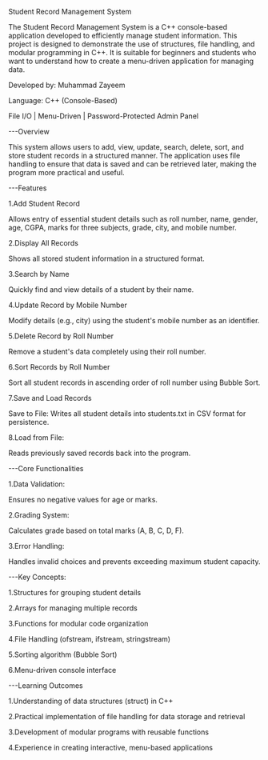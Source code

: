 Student Record Management System

The Student Record Management System is a C++ console-based application developed to efficiently manage student information. This project is designed to demonstrate the use of structures, file handling, and modular programming in C++. It is suitable for beginners and students who want to understand how to create a menu-driven application for managing data.

Developed by: Muhammad Zayeem

Language: C++ (Console-Based)

File I/O | Menu-Driven | Password-Protected Admin Panel


---Overview

This system allows users to add, view, update, search, delete, sort, and store student records in a structured manner. The application uses file handling to ensure that data is saved and can be retrieved later, making the program more practical and useful.

---Features

1.Add Student Record
  
  Allows entry of essential student details such as roll number, name, gender, age, CGPA, marks for three subjects, grade, city, and mobile number.

2.Display All Records

  Shows all stored student information in a structured format.

3.Search by Name
  
  Quickly find and view details of a student by their name.

4.Update Record by Mobile Number
  
  Modify details (e.g., city) using the student's mobile number as an identifier.

5.Delete Record by Roll Number
  
  Remove a student's data completely using their roll number.

6.Sort Records by Roll Number
  
  Sort all student records in ascending order of roll number using Bubble Sort.

7.Save and Load Records

  Save to File: Writes all student details into students.txt in CSV format for persistence.

8.Load from File: 

  Reads previously saved records back into the program.

---Core Functionalities

1.Data Validation:
  
  Ensures no negative values for age or marks.

2.Grading System:
  
  Calculates grade based on total marks (A, B, C, D, F).

3.Error Handling:
  
  Handles invalid choices and prevents exceeding maximum student capacity.

---Key Concepts:

1.Structures for grouping student details

2.Arrays for managing multiple records

3.Functions for modular code organization

4.File Handling (ofstream, ifstream, stringstream)

5.Sorting algorithm (Bubble Sort)

6.Menu-driven console interface

---Learning Outcomes

1.Understanding of data structures (struct) in C++

2.Practical implementation of file handling for data storage and retrieval

3.Development of modular programs with reusable functions

4.Experience in creating interactive, menu-based applications

